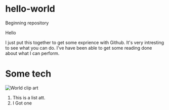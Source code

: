 # hello-world
Beginning repository  

Hello

I just put this together to get some exprience with Github.  It's very intresting to see what you can do.
I've have been able to get some reading done about what I can perform.

<main>
  <h1> Some tech </h1>
  
  <a href="#" alt="placecard"> </a>
  
  <img src="https://www.google.com/imgres?imgurl=http%3A%2F%2Fclipart-library.com%2Fdata_images%2F381624.png&imgrefurl=http%3A%2F%2Fclipart-library.com%2Fworld-cliparts.html&tbnid=iPBfujLhunpe0M&vet=12ahUKEwjW96SZv9zwAhUCjJ4KHV0UBnkQMygAegQIARBd..i&docid=VSINY_1LuX4ddM&w=600&h=512&itg=1&q=world%20clip%20art&ved=2ahUKEwjW96SZv9zwAhUCjJ4KHV0UBnkQMygAegQIARBd" alt="World clip art"> 
  
  <ol>
    <li> This is a list att. </li>
    <li> I Got one </li>
    
  </ol>
  
  


